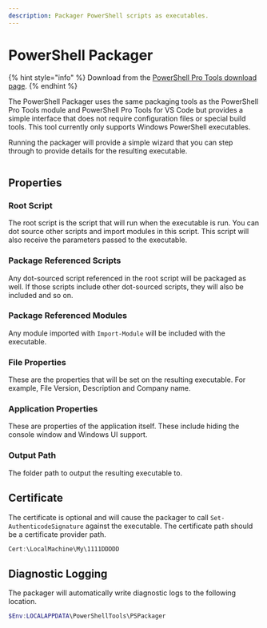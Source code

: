 ```yaml
---
description: Packager PowerShell scripts as executables.
---
```


# PowerShell Packager

{% hint style="info" %}
Download from the [PowerShell Pro Tools download page](https://ironmansoftware.com/powershell-pro-tools/downloads).
{% endhint %}

The PowerShell Packager uses the same packaging tools as the PowerShell Pro Tools module and PowerShell Pro Tools for VS Code but provides a simple interface that does not require configuration files or special build tools. This tool currently only supports Windows PowerShell executables.&#x20;

Running the packager will provide a simple wizard that you can step through to provide details for the resulting executable.&#x20;

<figure><img src="https://3667946160-files.gitbook.io/~/files/v0/b/gitbook-x-prod.appspot.com/o/spaces%2F-LNFE66tpE_51uobNA70%2Fuploads%2FYx61244gH36rs6RA67GO%2Fimage.png?alt=media&#x26;token=7b7af5f6-9962-4265-907c-1ee639bcaff9" alt=""><figcaption></figcaption></figure>

## Properties

### Root Script

The root script is the script that will run when the executable is run. You can dot source other scripts and import modules in this script. This script will also receive the parameters passed to the executable.&#x20;

### Package Referenced Scripts

Any dot-sourced script referenced in the root script will be packaged as well. If those scripts include other dot-sourced scripts, they will also be included and so on.&#x20;

### Package Referenced Modules

Any module imported with `Import-Module` will be included with the executable.&#x20;

### File Properties

These are the properties that will be set on the resulting executable. For example, File Version, Description and Company name.&#x20;

### Application Properties

These are properties of the application itself. These include hiding the console window and Windows UI support.&#x20;

### Output Path

&#x20;The folder path to output the resulting executable to.&#x20;

## Certificate

The certificate is optional and will cause the packager to call `Set-AuthenticodeSignature` against the executable. The certificate path should be a certificate provider path.

```powershell
Cert:\LocalMachine\My\1111DDDDD
```

## Diagnostic Logging

The packager will automatically write diagnostic logs to the following location.&#x20;

```powershell
$Env:LOCALAPPDATA\PowerShellTools\PSPackager
```
